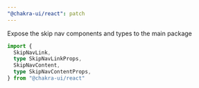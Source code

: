 ```yaml
---
"@chakra-ui/react": patch
---
```


Expose the skip nav components and types to the main package

```ts
import {
  SkipNavLink,
  type SkipNavLinkProps,
  SkipNavContent,
  type SkipNavContentProps,
} from "@chakra-ui/react"
```
